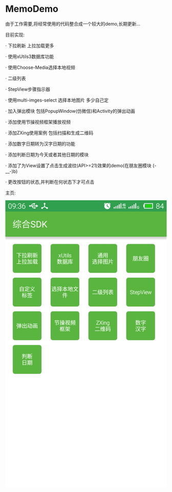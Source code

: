 # MemoDemo
由于工作需要,将经常使用的代码整合成一个较大的demo,长期更新...

目前实现:

· 下拉刷新 上拉加载更多

· 使用xUtils3数据库功能

· 使用Choose-Media选择本地视频

· 二级列表

· StepView步骤指示器

· 使用multi-imges-select 选择本地图片  多少自己定

· 加入弹出模块 包括PopupWindow(仿微信)和Activity的弹出动画

· 添加使用节操视频框架播放视频

· 添加ZXing使用案例 包括扫描和生成二维码

· 添加数字日期转为汉字日期的功能

· 添加判断日期为今天或者其他日期的模块

· 添加了为View设置了点击生成波纹(API>=21)效果的demo(在朋友圈模块 (-__-)b)

· 更改按钮的状态,并判断在何状态下才可点击

主页: 

![image](https://github.com/NicolasKun/MemoDemo/blob/master/images/device-2016-07-19-093659.png)
